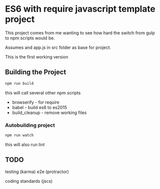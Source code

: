 # ES6 with require javascript template project

This project comes from me wanting to see how hard the switch from gulp to npm scripts would be.

Assumes and app.js in src folder as base for project.

This is the first working version

## Building the Project

```bash
npm run build
```

this will call several other npm scripts
 * browserify - for require
 * babel - build es6 to es2015
 * build_cleanup - remove working files

### Autobuilding project

```bash
npm run watch
```

this will also run lint

## TODO
testing (karma)
e2e (protractor)

coding standards (jscs)